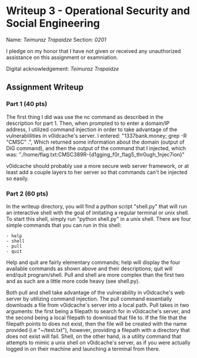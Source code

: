# Writeup 3 - Operational Security and Social Engineering

Name: *Teimuraz Trapaidze*
Section: *0201*

I pledge on my honor that I have not given or received any unauthorized assistance on this assignment or examniation.

Digital acknowledgement: *Teimuraz Trapaidze*

## Assignment Writeup

### Part 1 (40 pts)

The first thing I did was use the nc command as described in the description for part 1. 
Then, when prompted to to enter a domain/IP address, I utilized command injection in order to 
take advantage of the vulnerablilities in v0idcache's server.
I entered: "1337bank.money; grep -R "CMSC" .", 
Which returned some information about the domain (output of DiG command), and then the output of the command
that I injected, which was: "./home/flag.txt:CMSC389R-{d1gging_f0r_flag5_thr0ugh_1njec7ion}" 

v0idcache should probably use a more secure web server framework, or at least add a couple layers to her server so that commands can't be injected so easily. 

### Part 2 (60 pts)

In the writeup directory, you will find a python script "shell.py" that will run an 
interactive shell with the goal of imitating a regular terminal or unix shell. To start this shell, simply run "python shell.py" in a unix shell. There are four simple commands that you can run in this shell: 

    - help
    - shell
    - pull
    - quit

Help and quit are fairly elementary commands; help will display the four available commands as shown above and their descriptions; quit will end/quit program/shell. Pull and shell are more complex than the first two and as such are a little more code heavy (see shell.py). 

Both pull and shell take advantage of the vulnerability in v0idcache's web server by utilizing command injection. The pull command essentially downloads a file from v0idcache's server into a local path. Pull takes in two arguments: the first being a filepath to search for in v0idcache's server, and the second being a local filepath to download that file to. If the file that the filepath points to does not exist, then the file will be created with the name provided (i.e "~/test.txt"), however, providing a filepath with a directory that does not exist will fail. Shell, on the other hand, is a utility command that attempts to mimic a unix shell on v0idcache's server, as if you were actually logged in on their machine and launching a terminal from there.


